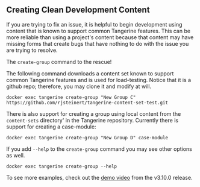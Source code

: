 ## Creating Clean Development Content

If you are trying to fix an issue, it is helpful to begin development using content that is known to support common Tangerine features. This can be more reliable than using a project's content because that content may have missing forms that create bugs that have nothing to do with the issue you are trying to resolve. 

The `create-group` command to the rescue!

The following command downloads a content set known to support common Tangerine features and is used for load-testing. Notice that it is a github repo; therefore, you may clone it and modify at will. 

`docker exec tangerine create-group "New Group C" https://github.com/rjsteinert/tangerine-content-set-test.git`

There is also support for creating a group using local content from the `content-sets` directory' in the Tangerine repository. Currently there is support for creating a case-module:

`docker exec tangerine create-group "New Group D" case-module`

If you add `--help` to the `create-group` command you may see other options as well.

`docker exec tangerine create-group --help`

To see more examples, check out the [demo video](https://youtu.be/dGo4C90aAto) from the v3.10.0 release.

